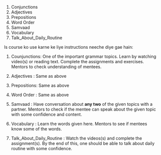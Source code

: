 1. Conjunctions
2. Adjectives
3. Prepositions
4. Word Order
5. Samvaad
6. Vocabulary
7. Talk_About_Daily_Routine

Is course ko use karne ke liye instructions neeche diye gae hain:

1. Counjunctions: One of the important grammar topics. Learn by watching video(s) or reading text. Complete the assignments and exercises. Mentors to check understanding of mentees.

2. Adjectives : Same as above

3. Prepositions: Same as above

4. Word Order : Same as above

5. Samvaad : Have conversation about **any two** of the given topics with a partner. Mentors to check if the mentee can speak about the given topic with some confidence and content.

6. Vocabulary : Learn the words given here. Mentors to see if mentees know some of the words.

7. Talk_About_Daily_Routine : Watch the videos(s) and complete the assignment(s). By the end of this, one should be able to talk about daily routine with some confidence.